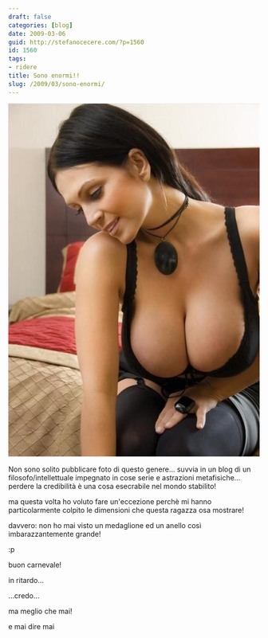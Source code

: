 ```yaml
---
draft: false
categories: [blog]
date: 2009-03-06
guid: http://stefanocecere.com/?p=1560
id: 1560
tags:
- ridere
title: Sono enormi!!
slug: /2009/03/sono-enormi/
---
```


![tette enormi](../../../assets/img/post/2009/tette_enormi.jpg)

Non sono solito pubblicare foto di questo genere… suvvia in un blog di un filosofo/intellettuale impegnato in cose serie e astrazioni metafisiche… perdere la credibilità è una cosa esecrabile nel mondo stabilito!

ma questa volta ho voluto fare un'eccezione perchè mi hanno particolarmente colpito le dimensioni che questa ragazza osa mostrare!

davvero: non ho mai visto un medaglione ed un anello così imbarazzantemente grande!

:p

buon carnevale!

in ritardo…

…credo…

ma meglio che mai!

e mai dire mai
